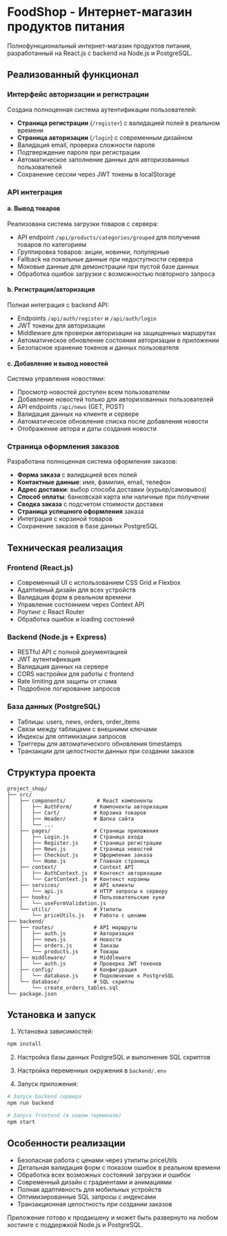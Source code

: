 # FoodShop - Интернет-магазин продуктов питания

Полнофункциональный интернет-магазин продуктов питания, разработанный на React.js с backend на Node.js и PostgreSQL.

## Реализованный функционал

### Интерфейс авторизации и регистрации

Создана полноценная система аутентификации пользователей:

- **Страница регистрации** (`/register`) с валидацией полей в реальном времени
- **Страница авторизации** (`/login`) с современным дизайном
- Валидация email, проверка сложности пароля
- Подтверждение пароля при регистрации
- Автоматическое заполнение данных для авторизованных пользователей
- Сохранение сессии через JWT токены в localStorage

### API интеграция

#### a. Вывод товаров

Реализована система загрузки товаров с сервера:

- API endpoint `/api/products/categories/grouped` для получения товаров по категориям
- Группировка товаров: акции, новинки, популярные
- Fallback на локальные данные при недоступности сервера
- Моковые данные для демонстрации при пустой базе данных
- Обработка ошибок загрузки с возможностью повторного запроса

#### b. Регистрация/авторизация

Полная интеграция с backend API:

- Endpoints `/api/auth/register` и `/api/auth/login`
- JWT токены для авторизации
- Middleware для проверки авторизации на защищенных маршрутах
- Автоматическое обновление состояния авторизации в приложении
- Безопасное хранение токенов и данных пользователя

#### c. Добавление и вывод новостей

Система управления новостями:

- Просмотр новостей доступен всем пользователям
- Добавление новостей только для авторизованных пользователей
- API endpoints `/api/news` (GET, POST)
- Валидация данных на клиенте и сервере
- Автоматическое обновление списка после добавления новости
- Отображение автора и даты создания новости

### Страница оформления заказов

Разработана полноценная система оформления заказов:

- **Форма заказа** с валидацией всех полей
- **Контактные данные**: имя, фамилия, email, телефон
- **Адрес доставки**: выбор способа доставки (курьер/самовывоз)
- **Способ оплаты**: банковская карта или наличные при получении
- **Сводка заказа** с подсчетом стоимости доставки
- **Страница успешного оформления** заказа
- Интеграция с корзиной товаров
- Сохранение заказов в базе данных PostgreSQL

## Техническая реализация

### Frontend (React.js)

- Современный UI с использованием CSS Grid и Flexbox
- Адаптивный дизайн для всех устройств
- Валидация форм в реальном времени
- Управление состоянием через Context API
- Роутинг с React Router
- Обработка ошибок и loading состояний

### Backend (Node.js + Express)

- RESTful API с полной документацией
- JWT аутентификация
- Валидация данных на сервере
- CORS настройки для работы с frontend
- Rate limiting для защиты от спама
- Подробное логирование запросов

### База данных (PostgreSQL)

- Таблицы: users, news, orders, order_items
- Связи между таблицами с внешними ключами
- Индексы для оптимизации запросов
- Триггеры для автоматического обновления timestamps
- Транзакции для целостности данных при создании заказов

## Структура проекта

```
project_shop/
├── src/
│   ├── components/          # React компоненты
│   │   ├── AuthForm/       # Компоненты авторизации
│   │   ├── Cart/           # Корзина товаров
│   │   ├── Header/         # Шапка сайта
│   │   └── ...
│   ├── pages/              # Страницы приложения
│   │   ├── Login.js        # Страница входа
│   │   ├── Register.js     # Страница регистрации
│   │   ├── News.js         # Страница новостей
│   │   ├── Checkout.js     # Оформление заказа
│   │   └── Home.js         # Главная страница
│   ├── context/            # Context API
│   │   ├── AuthContext.js  # Контекст авторизации
│   │   └── CartContext.js  # Контекст корзины
│   ├── services/           # API клиенты
│   │   └── api.js          # HTTP запросы к серверу
│   ├── hooks/              # Пользовательские хуки
│   │   └── useFormValidation.js
│   └── utils/              # Утилиты
│       └── priceUtils.js   # Работа с ценами
├── backend/
│   ├── routes/             # API маршруты
│   │   ├── auth.js         # Авторизация
│   │   ├── news.js         # Новости
│   │   ├── orders.js       # Заказы
│   │   └── products.js     # Товары
│   ├── middleware/         # Middleware
│   │   └── auth.js         # Проверка JWT токенов
│   ├── config/             # Конфигурация
│   │   └── database.js     # Подключение к PostgreSQL
│   └── database/           # SQL скрипты
│       └── create_orders_tables.sql
└── package.json
```

## Установка и запуск

1. Установка зависимостей:
```bash
npm install
```

2. Настройка базы данных PostgreSQL и выполнение SQL скриптов

3. Настройка переменных окружения в `backend/.env`

4. Запуск приложения:
```bash
# Запуск backend сервера
npm run backend

# Запуск frontend (в новом терминале)
npm start
```

## Особенности реализации

- Безопасная работа с ценами через утилиты priceUtils
- Детальная валидация форм с показом ошибок в реальном времени
- Обработка всех возможных состояний загрузки и ошибок
- Современный дизайн с градиентами и анимациями
- Полная адаптивность для мобильных устройств
- Оптимизированные SQL запросы с индексами
- Транзакционная целостность при создании заказов

Приложение готово к продакшену и может быть развернуто на любом хостинге с поддержкой Node.js и PostgreSQL.

